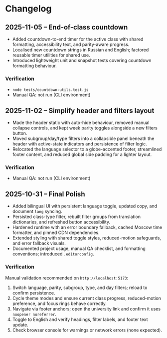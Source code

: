 # Changelog

## 2025-11-05 – End-of-class countdown

- Added countdown-to-end timer for the active class with shared formatting, accessibility text, and parity-aware progress.
- Localised new countdown strings in Russian and English; factored reusable timer utilities for shared use.
- Introduced lightweight unit and snapshot tests covering countdown formatting behaviour.

### Verification

- `node tests/countdown-utils.test.js`
- Manual QA: not run (CLI environment)

## 2025-11-02 – Simplify header and filters layout

- Made the header static with auto-hide behaviour, removed manual collapse controls, and kept week parity toggles alongside a new filters button.
- Moved subgroup/day/type filters into a collapsible panel beneath the header with active-state indicators and persistence of filter logic.
- Relocated the language selector to a globe-accented footer, streamlined footer content, and reduced global side padding for a lighter layout.

### Verification

- Manual QA: not run (CLI environment)

## 2025-10-31 – Final Polish

- Added bilingual UI with persistent language toggle, updated copy, and document `lang` syncing.
- Persisted class-type filter, rebuilt filter groups from translation dictionaries, and refreshed button accessibility.
- Hardened runtime with an error boundary fallback, cached Moscow time formatter, and pinned CDN dependencies.
- Extended styling with shared toggle styles, reduced-motion safeguards, and error fallback visuals.
- Documented project usage, manual QA checklist, and formatting conventions; introduced `.editorconfig`.

### Verification

Manual validation recommended on `http://localhost:5173`:

1. Switch language, parity, subgroup, type, and day filters; reload to confirm persistence.
2. Cycle theme modes and ensure current class progress, reduced-motion preference, and focus rings behave correctly.
3. Navigate via footer anchors; open the university link and confirm it uses `noopener noreferrer`.
4. Toggle to English and verify headings, filter labels, and footer text update.
5. Check browser console for warnings or network errors (none expected).
